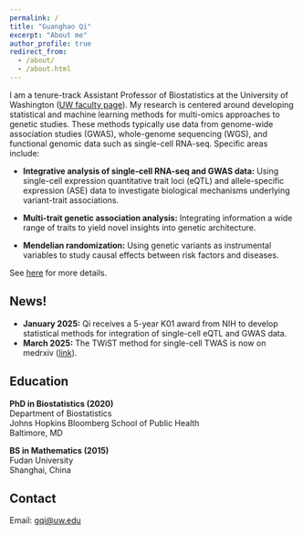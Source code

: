 ```yaml
---
permalink: /
title: "Guanghao Qi"
excerpt: "About me"
author_profile: true
redirect_from: 
  - /about/
  - /about.html
---
```


I am a tenure-track Assistant Professor of Biostatistics at the University of Washington ([UW faculty page](https://www.biostat.washington.edu/people/guanghao-qi)). My research is centered around developing statistical and machine learning methods for multi-omics approaches to genetic studies. These methods typically use data from genome-wide association studies (GWAS), whole-genome sequencing (WGS), and functional genomic data such as single-cell RNA-seq. Specific areas include:

* **Integrative analysis of single-cell RNA-seq and GWAS data:** Using single-cell expression quantitative trait loci (eQTL) and allele-specific expression (ASE) data to investigate biological mechanisms underlying variant-trait associations.

* **Multi-trait genetic association analysis:** Integrating information a wide range of traits to yield novel insights into genetic architecture. 

* **Mendelian randomization:** Using genetic variants as instrumental variables to study causal effects between risk factors and diseases.

See [here](research.md) for more details.

## News!
* **January 2025:** Qi receives a 5-year K01 award from NIH to develop statistical methods for integration of single-cell eQTL and GWAS data. 
* **March 2025:** The TWiST method for single-cell TWAS is now on medrxiv ([link](https://www.medrxiv.org/content/10.1101/2025.03.17.25324128v1)).

Education
------
**PhD in Biostatistics (2020)**   
Department of Biostatistics    
Johns Hopkins Bloomberg School of Public Health   
Baltimore, MD

**BS in Mathematics (2015)**   
Fudan University   
Shanghai, China

Contact
------
Email: <gqi@uw.edu>

